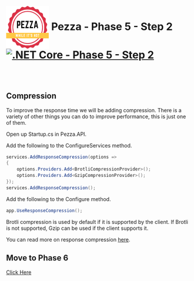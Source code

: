 <img align="left" width="116" height="116" src="../pezza-logo.png" />

# &nbsp;**Pezza - Phase 5 - Step 2** [![.NET Core - Phase 5 - Step 2](https://github.com/entelect-incubator/.NET/actions/workflows/dotnet-phase5-step2.yml/badge.svg)](https://github.com/entelect-incubator/.NET/actions/workflows/dotnet-phase5-step2.yml)

<br/><br/>

## **Compression**

To improve the response time we will be adding compression. There is a variety of other things you can do to improve performance, this is just one of them.

Open up Startup.cs in Pezza.API.

Add the following to the ConfigureServices method.

```cs
services.AddResponseCompression(options =>
{
    options.Providers.Add<BrotliCompressionProvider>();
    options.Providers.Add<GzipCompressionProvider>();
});
services.AddResponseCompression();
```

Add the following to the Configure method.

```cs
app.UseResponseCompression();
```

Brotli compression is used by default if it is supported by the client. If Brotli is not supported, Gzip can be used if the client supports it.

You can read more on response compression [here](https://docs.microsoft.com/en-us/aspnet/core/performance/response-compression?view=aspnetcore-5.0).

## **Move to Phase 6**

[Click Here](https://github.com/entelect-incubator/.NET/tree/master/Phase%206) 